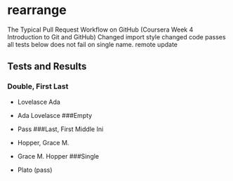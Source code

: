 # rearrange
The Typical Pull Request Workflow on GitHub (Coursera Week 4 Introduction to Git and GitHub)
Changed import style
changed code
passes all tests below
does not fail on single name.
remote update
## Tests and Results
### Double, First Last
* Lovelasce Ada

* Ada Lovelasce 
###Empty
* Pass
###Last, First Middle Ini
* Hopper, Grace M.

* Grace M. Hopper
###Single
* Plato (pass)
